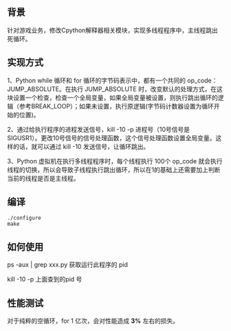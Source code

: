 ## 背景

针对游戏业务，修改Cpython解释器相关模块，实现多线程程序中，主线程跳出死循环。



## 实现方式

1、Python while 循环和 for 循环的字节码表示中，都有一个共同的 op_code：JUMP_ABSOLUTE。在执行 JUMP_ABSOLUTE 时，改变默认的处理方式，在这块设置一个检查，检查一个全局变量，如果全局变量被设置，则执行跳出循环的逻辑（参考BREAK_LOOP）；如果未设置，执行原逻辑(字节码计数器设置为循环开始的位置)。

2、通过给执行程序的进程发送信号，kill -10 -p 进程号（10号信号是  SIGUSR1）。更改10号信号的信号处理函数，这个信号处理函数设置全局变量。这样的话，就可以通过 kill -10 发送信号，让循环跳出。

3、Python 虚拟机在执行多线程程序时，每个线程执行 100个 op_code 就会执行线程的切换，所以会导致子线程执行跳出循环，所以在1的基础上还需要加上判断当前的线程是否是主线程。



## 编译

```shell
./configure
make
```



## 如何使用

ps -aux | grep xxx.py 获取运行此程序的 pid

kill -10 -p 上面查到的pid 号



## 性能测试

对于纯粹的空循环，for 1 亿次，会对性能造成 **3%** 左右的损失。
